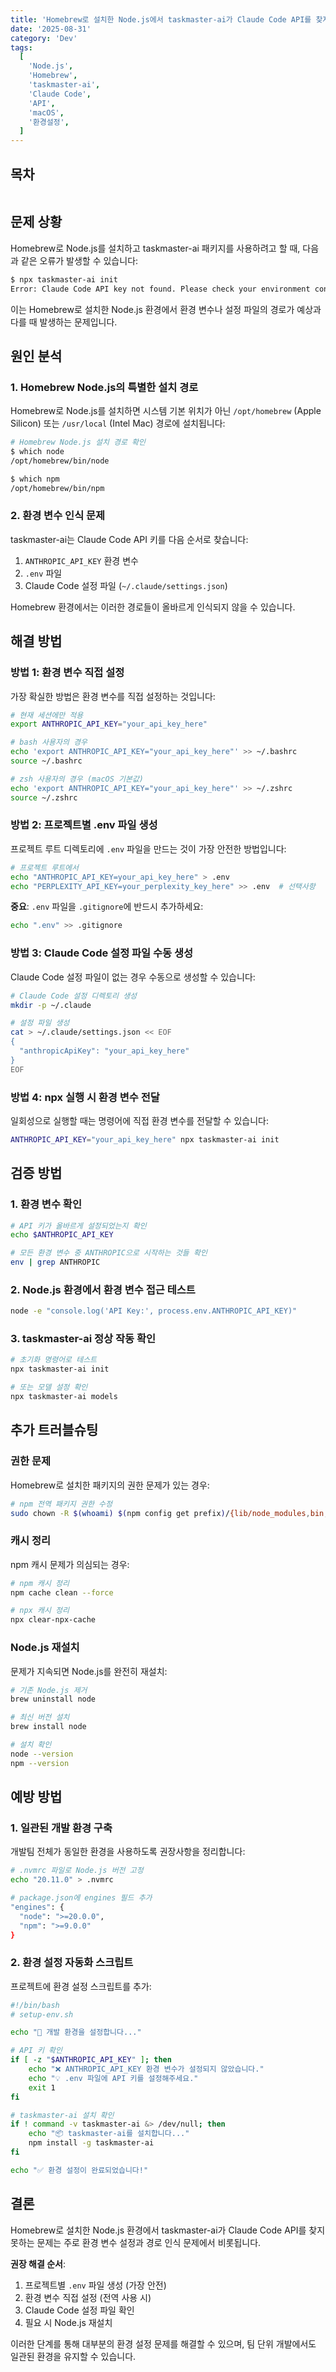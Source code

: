 ```yaml
---
title: 'Homebrew로 설치한 Node.js에서 taskmaster-ai가 Claude Code API를 찾지 못하는 문제 해결'
date: '2025-08-31'
category: 'Dev'
tags:
  [
    'Node.js',
    'Homebrew',
    'taskmaster-ai',
    'Claude Code',
    'API',
    'macOS',
    '환경설정',
  ]
---
```


## 목차

```toc

```

## 문제 상황

Homebrew로 Node.js를 설치하고 taskmaster-ai 패키지를 사용하려고 할 때, 다음과 같은 오류가
발생할 수 있습니다:

```bash
$ npx taskmaster-ai init
Error: Claude Code API key not found. Please check your environment configuration.
```

이는 Homebrew로 설치한 Node.js 환경에서 환경 변수나 설정 파일의 경로가 예상과 다를 때
발생하는 문제입니다.

## 원인 분석

### 1. Homebrew Node.js의 특별한 설치 경로

Homebrew로 Node.js를 설치하면 시스템 기본 위치가 아닌 `/opt/homebrew` (Apple Silicon) 또는
`/usr/local` (Intel Mac) 경로에 설치됩니다:

```bash
# Homebrew Node.js 설치 경로 확인
$ which node
/opt/homebrew/bin/node

$ which npm
/opt/homebrew/bin/npm
```

### 2. 환경 변수 인식 문제

taskmaster-ai는 Claude Code API 키를 다음 순서로 찾습니다:

1. `ANTHROPIC_API_KEY` 환경 변수
2. `.env` 파일
3. Claude Code 설정 파일 (`~/.claude/settings.json`)

Homebrew 환경에서는 이러한 경로들이 올바르게 인식되지 않을 수 있습니다.

## 해결 방법

### 방법 1: 환경 변수 직접 설정

가장 확실한 방법은 환경 변수를 직접 설정하는 것입니다:

```bash
# 현재 세션에만 적용
export ANTHROPIC_API_KEY="your_api_key_here"

# bash 사용자의 경우
echo 'export ANTHROPIC_API_KEY="your_api_key_here"' >> ~/.bashrc
source ~/.bashrc

# zsh 사용자의 경우 (macOS 기본값)
echo 'export ANTHROPIC_API_KEY="your_api_key_here"' >> ~/.zshrc
source ~/.zshrc
```

### 방법 2: 프로젝트별 .env 파일 생성

프로젝트 루트 디렉토리에 `.env` 파일을 만드는 것이 가장 안전한 방법입니다:

```bash
# 프로젝트 루트에서
echo "ANTHROPIC_API_KEY=your_api_key_here" > .env
echo "PERPLEXITY_API_KEY=your_perplexity_key_here" >> .env  # 선택사항
```

**중요**: `.env` 파일을 `.gitignore`에 반드시 추가하세요:

```bash
echo ".env" >> .gitignore
```

### 방법 3: Claude Code 설정 파일 수동 생성

Claude Code 설정 파일이 없는 경우 수동으로 생성할 수 있습니다:

```bash
# Claude Code 설정 디렉토리 생성
mkdir -p ~/.claude

# 설정 파일 생성
cat > ~/.claude/settings.json << EOF
{
  "anthropicApiKey": "your_api_key_here"
}
EOF
```

### 방법 4: npx 실행 시 환경 변수 전달

일회성으로 실행할 때는 명령어에 직접 환경 변수를 전달할 수 있습니다:

```bash
ANTHROPIC_API_KEY="your_api_key_here" npx taskmaster-ai init
```

## 검증 방법

### 1. 환경 변수 확인

```bash
# API 키가 올바르게 설정되었는지 확인
echo $ANTHROPIC_API_KEY

# 모든 환경 변수 중 ANTHROPIC으로 시작하는 것들 확인
env | grep ANTHROPIC
```

### 2. Node.js 환경에서 환경 변수 접근 테스트

```bash
node -e "console.log('API Key:', process.env.ANTHROPIC_API_KEY)"
```

### 3. taskmaster-ai 정상 작동 확인

```bash
# 초기화 명령어로 테스트
npx taskmaster-ai init

# 또는 모델 설정 확인
npx taskmaster-ai models
```

## 추가 트러블슈팅

### 권한 문제

Homebrew로 설치한 패키지의 권한 문제가 있는 경우:

```bash
# npm 전역 패키지 권한 수정
sudo chown -R $(whoami) $(npm config get prefix)/{lib/node_modules,bin,share}
```

### 캐시 정리

npm 캐시 문제가 의심되는 경우:

```bash
# npm 캐시 정리
npm cache clean --force

# npx 캐시 정리
npx clear-npx-cache
```

### Node.js 재설치

문제가 지속되면 Node.js를 완전히 재설치:

```bash
# 기존 Node.js 제거
brew uninstall node

# 최신 버전 설치
brew install node

# 설치 확인
node --version
npm --version
```

## 예방 방법

### 1. 일관된 개발 환경 구축

개발팀 전체가 동일한 환경을 사용하도록 권장사항을 정리합니다:

```bash
# .nvmrc 파일로 Node.js 버전 고정
echo "20.11.0" > .nvmrc

# package.json에 engines 필드 추가
"engines": {
  "node": ">=20.0.0",
  "npm": ">=9.0.0"
}
```

### 2. 환경 설정 자동화 스크립트

프로젝트에 환경 설정 스크립트를 추가:

```bash
#!/bin/bash
# setup-env.sh

echo "🔧 개발 환경을 설정합니다..."

# API 키 확인
if [ -z "$ANTHROPIC_API_KEY" ]; then
    echo "❌ ANTHROPIC_API_KEY 환경 변수가 설정되지 않았습니다."
    echo "💡 .env 파일에 API 키를 설정해주세요."
    exit 1
fi

# taskmaster-ai 설치 확인
if ! command -v taskmaster-ai &> /dev/null; then
    echo "📦 taskmaster-ai를 설치합니다..."
    npm install -g taskmaster-ai
fi

echo "✅ 환경 설정이 완료되었습니다!"
```

## 결론

Homebrew로 설치한 Node.js 환경에서 taskmaster-ai가 Claude Code API를 찾지 못하는 문제는
주로 환경 변수 설정과 경로 인식 문제에서 비롯됩니다.

**권장 해결 순서**:

1. 프로젝트별 `.env` 파일 생성 (가장 안전)
2. 환경 변수 직접 설정 (전역 사용 시)
3. Claude Code 설정 파일 확인
4. 필요 시 Node.js 재설치

이러한 단계를 통해 대부분의 환경 설정 문제를 해결할 수 있으며, 팀 단위 개발에서도
일관된 환경을 유지할 수 있습니다.
